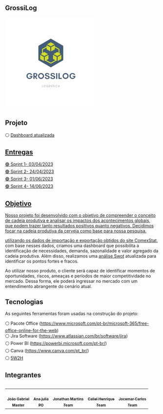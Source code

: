 ## GrossiLog

<div align="left">
  <img src="./Projeto/Logopng.png" height="300" width="300"/>
</div>

## Projeto
⚪ <a href="https://app.powerbi.com/Redirect?action=OpenApp&appId=66bdd59d-e517-4eed-a300-9fe6774afe9c&ctid=cf72e2bd-7a2b-4783-bdeb-39d57b07f76f"> Dashboard atualizada

## Entregas
🟢 Sprint 1- 03/04/2023<br /> 
🟢 Sprint 2- 24/04/2023<br /> 
🟢 Sprint 3- 01/06/2023<br /> 
🟢 Sprint 4- 14/06/2023

## Objetivo

Nosso projeto foi desenvolvido com o objetivo de compreender o conceito de cadeia produtiva e analisar os impactos dos acontecimentos globais, que podem trazer tanto resultados positivos quanto negativos. Decidimos focar na cadeia produtiva da cerveja como base para nossa pesquisa.
  
utilizando os dados de importação e exportação obtidos do site <a href="http://comexstat.mdic.gov.br/pt/home">ComexStat<a/>, com base nesses dados, criamos uma dashboard que possibilita a identificação de necessidades, demanda, sazonalidade e valor agregado da cadeia produtiva. Além disso, realizamos uma <a href="https://github.com/GROSSILOG/Projeto-integrador-SM-1/blob/Main/Documentos/Analise%20swot.pdf">análise Swot<a/> atualizada para identificar os pontos fortes e fracos.

Ao utilizar nosso produto, o cliente será capaz de identificar momentos de oportunidades, riscos, ameaças e períodos de maior competitividade no mercado. Dessa forma, ele poderá ingressar no mercado com um entendimento abrangente do cenário atual.

## Tecnologias

As seguintes ferramentas foram usadas na construção do projeto:

⚪ Pacote Office (https://www.microsoft.com/pt-br/microsoft-365/free-office-online-for-the-web)<br /> 
⚪ Jira Software (https://www.atlassian.com/br/software/jira)<br /> 
⚪ Power BI (https://powerbi.microsoft.com/pt-br/)<br /> 
⚪ Canva (https://www.canva.com/pt_br/)<br />
⚪ <a href="https://github.com/GROSSILOG/Projeto-integrador-SM-1/blob/4-Sprint/Documentos/Tabela-5W2H.xlsx">5W2H</a>
  
## Integrantes 

<table align="left">
  <tr>
     <td align="center"><a href="https://github.com/joaogabgr"><img src="https://avatars.githubusercontent.com/u/104585766?v=4" width="100px;" alt=""/>        <br /><sub><b>João Gabriel<br>Master</b></sub></a><br /> 
     <td align="center"><a href="https://github.com/AnaJ240"><img src="https://avatars.githubusercontent.com/u/132076974?v=4" width="100px;" alt=""/>        <br /><sub><b>Ana julia<br>PO</b></sub></a><br />
     <td align="center"><a href="https://github.com/Jhoww28"><img src="https://avatars.githubusercontent.com/u/128087120?v=4" width="100px;" alt=""/>        <br /><sub><b>Jonathan Martins<br>Team</b></sub></a><br /> 
     <td align="center"><a href="https://github.com/Calszika2001"><img src="https://avatars.githubusercontent.com/u/131174544?v=4" width="100px;" alt=""/>        <br /><sub><b>Caliel Henrique<br>Team</b></sub></a><br />     
     <td align="center"><a href="https://github.com/JJI1012"><img src="https://avatars.githubusercontent.com/u/130483310?v=4" width="100px;" alt=""/>        <br /><sub><b>Jocemar Carlos<br>Team</b></sub></a><br />     
</table>
